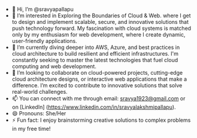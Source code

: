 - 👋 Hi, I’m @sravyapallapu
- 👀 I’m interested in Exploring the Boundaries of Cloud & Web. where I get to design and implement scalable, secure, and innovative solutions that push technology forward. My fascination with cloud systems is matched only by my enthusiasm for web development, where I create dynamic, user-friendly applications.
- 🌱 I’m currently diving deeper into AWS, Azure, and best practices in cloud architecture to build resilient and efficient infrastructures. I'm constantly seeking to master the latest technologies that fuel cloud computing and web development.
- 💞️ I’m looking to collaborate on cloud-powered projects, cutting-edge cloud architecture designs, or interactive web applications that make a difference. I’m excited to contribute to innovative solutions that solve real-world challenges.
- 📫 You can connect with me through email: sravya1923@gmail.com or on [LinkedIn] (https://www.linkedin.com/in/sravyalakshmipallapu).
- 😄 Pronouns: She/Her 
- ⚡ Fun fact: I enjoy brainstorming creative solutions to complex problems in my free time!

<!---
sravyapallapu/sravyapallapu is a ✨ special ✨ repository because its `README.md` (this file) appears on your GitHub profile.
You can click the Preview link to take a look at your changes.
--->


